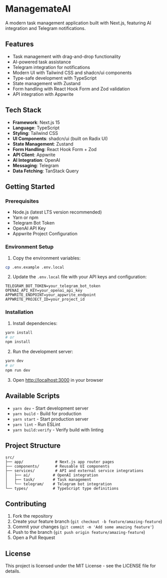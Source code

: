 # ManagemateAI

A modern task management application built with Next.js, featuring AI integration and Telegram notifications.

## Features

- Task management with drag-and-drop functionality
- AI-powered task assistance
- Telegram integration for notifications
- Modern UI with Tailwind CSS and shadcn/ui components
- Type-safe development with TypeScript
- State management with Zustand
- Form handling with React Hook Form and Zod validation
- API integration with Appwrite

## Tech Stack

- **Framework**: Next.js 15
- **Language**: TypeScript
- **Styling**: Tailwind CSS
- **UI Components**: shadcn/ui (built on Radix UI)
- **State Management**: Zustand
- **Form Handling**: React Hook Form + Zod
- **API Client**: Appwrite
- **AI Integration**: OpenAI
- **Messaging**: Telegram
- **Data Fetching**: TanStack Query

## Getting Started

### Prerequisites

- Node.js (latest LTS version recommended)
- Yarn or npm
- Telegram Bot Token
- OpenAI API Key
- Appwrite Project Configuration

### Environment Setup

1. Copy the environment variables:

```bash
cp .env.example .env.local
```

2. Update the `.env.local` file with your API keys and configuration:

```
TELEGRAM_BOT_TOKEN=your_telegram_bot_token
OPENAI_API_KEY=your_openai_api_key
APPWRITE_ENDPOINT=your_appwrite_endpoint
APPWRITE_PROJECT_ID=your_project_id
```

### Installation

1. Install dependencies:

```bash
yarn install
# or
npm install
```

2. Run the development server:

```bash
yarn dev
# or
npm run dev
```

3. Open [http://localhost:3000](http://localhost:3000) in your browser

## Available Scripts

- `yarn dev` - Start development server
- `yarn build` - Build for production
- `yarn start` - Start production server
- `yarn lint` - Run ESLint
- `yarn build:verify` - Verify build with linting

## Project Structure

```
src/
├── app/              # Next.js app router pages
├── components/       # Reusable UI components
├── services/         # API and external service integrations
│   ├── ai/          # OpenAI integration
│   ├── task/        # Task management
│   └── telegram/    # Telegram bot integration
└── types/           # TypeScript type definitions
```

## Contributing

1. Fork the repository
2. Create your feature branch (`git checkout -b feature/amazing-feature`)
3. Commit your changes (`git commit -m 'Add some amazing feature'`)
4. Push to the branch (`git push origin feature/amazing-feature`)
5. Open a Pull Request

## License

This project is licensed under the MIT License - see the LICENSE file for details.
